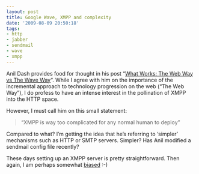 ```yaml
---
layout: post
title: Google Wave, XMPP and complexity
date: '2009-08-09 20:50:18'
tags:
- http
- jabber
- sendmail
- wave
- xmpp
---
```



Anil Dash provides food for thought in his post “[What Works: The Web Way vs The Wave Way](http://dashes.com/anil/2009/08/what-works-the-web-way-vs-the-wave-way.html)“. While I agree with him on the importance of the incremental approach to technology progression on the web (“The Web Way”), I do profess to have an intense interest in the pollination of XMPP into the HTTP space.

However, I must call him on this small statement:

> “<span class="caps">XMPP </span>is way too complicated for any normal human to deploy”

Compared to what? I’m getting the idea that he’s referring to ‘simpler’ mechanisms such as HTTP or SMTP servers. Simpler? Has Anil modified a sendmail config file recently?

These days setting up an XMPP server is pretty straightforward. Then again, I am perhaps somewhat [biased](http://oreilly.com/catalog/9780596002022/) :-)



